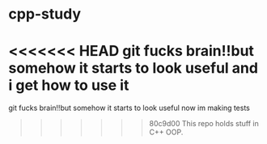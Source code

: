 cpp-study
=========
<<<<<<< HEAD
git fucks brain!!but somehow it starts to look useful and i get how to use it
=======
git fucks brain!!but somehow it starts to look useful now im making tests
>>>>>>> 80c9d00
This repo holds stuff in C++ OOP.
